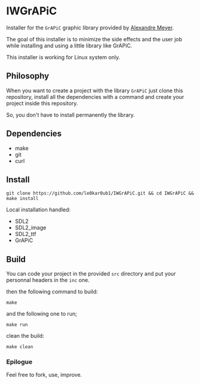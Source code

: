 # IWGrAPiC

Installer for the `GrAPiC` graphic library provided by [Alexandre Meyer](https://perso.liris.cnrs.fr/alexandre.meyer/grapic).

The goal of this installer is to minimize the side effects and the user job while installing and using a little library like GrAPiC.

This installer is working for Linux system only.

## Philosophy

When you want to create a project with the library `GrAPiC` just clone this repository, install all the dependencies with a command and create your project inside this repository.

So, you don't have to install permanently the library.

## Dependencies

* make
* git
* curl

## Install

`git clone https://github.com/le0kar0ub1/IWGrAPiC.git && cd IWGrAPiC && make install`

Local installation handled:
  * SDL2
  * SDL2_image
  * SDL2_ttf
  * GrAPiC

## Build

You can code your project in the provided `src` directory and put your personnal headers in the `inc` one.

then the following command to build:

`make`

and the following one to run;

`make run`

clean the build:

`make clean`

### Epilogue

Feel free to fork, use, improve.
